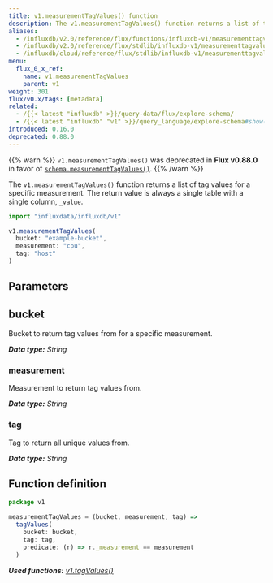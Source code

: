 ```yaml
---
title: v1.measurementTagValues() function
description: The v1.measurementTagValues() function returns a list of tag values for a specific measurement.
aliases:
  - /influxdb/v2.0/reference/flux/functions/influxdb-v1/measurementtagvalues/
  - /influxdb/v2.0/reference/flux/stdlib/influxdb-v1/measurementtagvalues/
  - /influxdb/cloud/reference/flux/stdlib/influxdb-v1/measurementtagvalues/
menu:
  flux_0_x_ref:
    name: v1.measurementTagValues
    parent: v1
weight: 301
flux/v0.x/tags: [metadata]
related:
  - /{{< latest "influxdb" >}}/query-data/flux/explore-schema/
  - /{{< latest "influxdb" "v1" >}}/query_language/explore-schema#show-tag-values, SHOW TAG VALUES in InfluxQL
introduced: 0.16.0
deprecated: 0.88.0
---
```


{{% warn %}}
`v1.measurementTagValues()` was deprecated in **Flux v0.88.0** in favor of
[`schema.measurementTagValues()`](/flux/v0.x/stdlib/influxdata/influxdb/schema/measurementtagvalues/).
{{% /warn %}}

The `v1.measurementTagValues()` function returns a list of tag values for a specific measurement.
The return value is always a single table with a single column, `_value`.

```js
import "influxdata/influxdb/v1"

v1.measurementTagValues(
  bucket: "example-bucket",
  measurement: "cpu",
  tag: "host"
)
```

## Parameters

## bucket
Bucket to return tag values from for a specific measurement.

_**Data type:** String_

### measurement
Measurement to return tag values from.

_**Data type:** String_

### tag
Tag to return all unique values from.

_**Data type:** String_


## Function definition
```js
package v1

measurementTagValues = (bucket, measurement, tag) =>
  tagValues(
    bucket: bucket,
    tag: tag,
    predicate: (r) => r._measurement == measurement
  )
```

_**Used functions:**
[v1.tagValues()](/flux/v0.x/stdlib/influxdata/influxdb/schema/tagvalues)_
